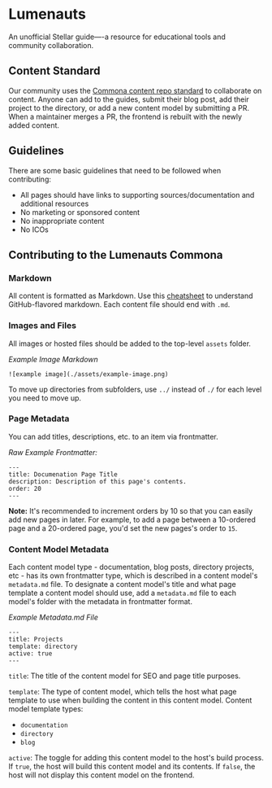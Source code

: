 # Lumenauts
An unofficial Stellar guide—-a resource for educational tools and community collaboration.

## Content Standard
Our community uses the [Commona content repo standard](https://github.com/commona-org/) to collaborate on content. Anyone can add to the guides, submit their blog post, add their project to the directory, or add a new content model by submitting a PR. When a maintainer merges a PR, the frontend is rebuilt with the newly added content.

## Guidelines
There are some basic guidelines that need to be followed when contributing:
- All pages should have links to supporting sources/documentation and additional resources
- No marketing or sponsored content
- No inappropriate content
- No ICOs

## Contributing to the Lumenauts Commona
### Markdown
All content is formatted as Markdown. Use this [cheatsheet](https://github.com/adam-p/markdown-here/wiki/Markdown-Cheatsheet) to understand GitHub-flavored markdown. Each content file should end with `.md`.

### Images and Files
All images or hosted files should be added to the top-level `assets` folder. 

*Example Image Markdown*

```![example image](./assets/example-image.png)```

To move up directories from subfolders, use `../` instead of `./` for each level you need to move up. 

### Page Metadata
You can add titles, descriptions, etc. to an item via frontmatter. 

*Raw Example Frontmatter:*

```
---
title: Documenation Page Title
description: Description of this page's contents.
order: 20
---
```

**Note:** It's recommended to increment orders by 10 so that you can easily add new pages in later. For example, to add a page between a 10-ordered page and a 20-ordered page, you'd set the new pages's order to `15`.

### Content Model Metadata
Each content model type - documentation, blog posts, directory projects, etc - has its own frontmatter type, which is described in a content model's `metadata.md` file. To designate a content model's title and what page template a content model should use, add a `metadata.md` file to each model's folder with the metadata in frontmatter format. 

*Example Metadata.md File*

```
---
title: Projects
template: directory
active: true
---
```

`title`: The title of the content model for SEO and page title purposes.

`template`: The type of content model, which tells the host what page template to use when building the content in this content model. Content model template types:
- `documentation`
- `directory`
- `blog`

`active`: The toggle for adding this content model to the host's build process. If `true`, the host will build this content model and its contents. If `false`, the host will not display this content model on the frontend.